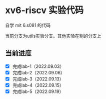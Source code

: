 # xv6-riscv 实验代码
自学 mit 6.s081 的代码

当前分支为utils实验分支。其他实验在别的分支上

## 当前进度
- [x] 完成lab-1（2022.09.03）
- [x] 完成lab-2（2022.09.06）
- [x] 完成lab-3（2022.09.13）
- [x] 完成lab-4（2022.09.15）
- [x] 完成lab-5（2022.09.19）
